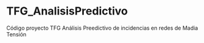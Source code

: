 # TFG_AnalisisPredictivo
Código proyecto TFG Análisis Preedictivo de incidencias en redes de Madia Tensión
